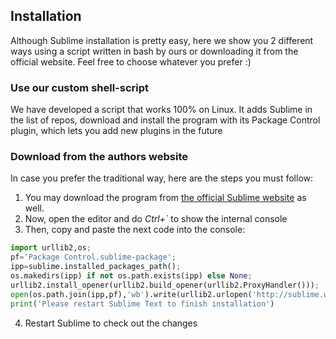 ## Installation

Although Sublime installation is pretty easy, here we show you 2 different ways using a script written in bash by ours or downloading it from the official website. Feel free to choose whatever you prefer :)


### Use our custom shell-script

We have developed a script that works 100% on Linux. It adds Sublime in the list of repos, download and install the program with its Package Control plugin, which lets you add new plugins in the future


### Download from the authors website

In case you prefer the traditional way, here are the steps you must follow:

   1. You may download the program from [the official Sublime website][1] as well.
   2. Now, open the editor and do *Ctrl+`* to show the internal console
   3. Then, copy and paste the next code into the console:

  ```python
  import urllib2,os;
  pf='Package Control.sublime-package';
  ipp=sublime.installed_packages_path();
  os.makedirs(ipp) if not os.path.exists(ipp) else None;
  urllib2.install_opener(urllib2.build_opener(urllib2.ProxyHandler()));
  open(os.path.join(ipp,pf),'wb').write(urllib2.urlopen('http://sublime.wbond.net/'+pf.replace(' ','%20')).read());
  print('Please restart Sublime Text to finish installation')
  ```

   4. Restart Sublime to check out the changes

[1]: http://sublimetext.com/download
